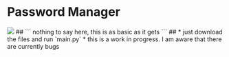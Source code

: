 # Password Manager
<img src="https://cdn.discordapp.com/attachments/982359452797775892/982848489631391784/unknown.png">
##
```
nothing to say here, this is as basic as it gets
```
##
* just download the files and run `main.py`
* this is a work in progress. I am aware that there are currently bugs
